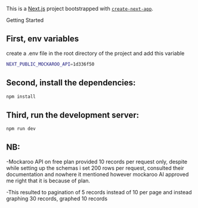This is a [Next.js](https://nextjs.org/) project bootstrapped with [`create-next-app`](https://github.com/vercel/next.js/tree/canary/packages/create-next-app).

Getting Started

## First, env variables

create a .env file in the root directory of the project and add this variable
```bash
NEXT_PUBLIC_MOCKAROO_API=1d336f50
```
## Second, install the dependencies:

```bash
npm install
```

## Third, run the development server:

```bash
npm run dev
```

## NB:

-Mockaroo API on free plan provided 10 records per request only, despite while setting up the schemas i set 200 rows per request, consulted their documentation and nowhere it mentioned however mockaroo AI approved me right that it is because of plan.

-This resulted to pagination of 5 records instead of 10 per page and instead graphing 30 records, graphed 10 records 
